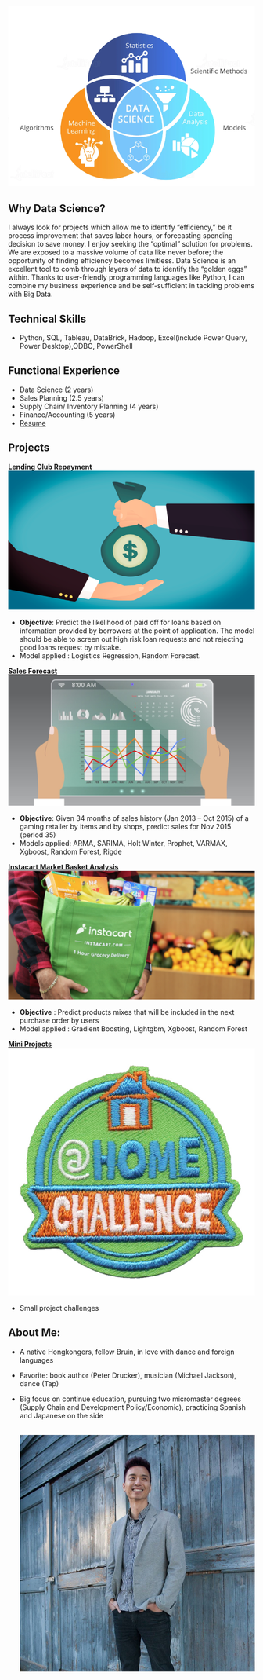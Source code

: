 <img src="./images/data_science.PNG" />
<br>

## Why Data Science?
I always look for projects which allow me to identify “efficiency,” be it process improvement that saves labor hours, or forecasting spending decision to save money. I enjoy seeking the “optimal” solution for problems.
<br>
We are exposed to a massive volume of data like never before; the opportunity of finding efficiency becomes limitless. Data Science is an excellent tool to comb through layers of data to identify the “golden eggs” within. Thanks to user-friendly programming languages like Python, I can combine my business experience and be self-sufficient in tackling problems with Big Data.
    
## Technical Skills
   - Python, SQL, Tableau, DataBrick, Hadoop, Excel(include Power Query, Power Desktop),ODBC, PowerShell

## Functional Experience
   - Data Science (2 years)
   - Sales Planning (2.5 years)
   - Supply Chain/ Inventory Planning (4 years)
   - Finance/Accounting (5 years)
   - [Resume](https://resume.creddle.io/resume/2p53mcka0ik)
   
## Projects
   [**Lending Club Repayment**<br><img src="./images/lending.png" />](https://github.com/sittingman/lending_repayment)
   - **Objective**: Predict the likelihood of paid off for loans based on information provided by borrowers at the point of application. The model should be able to screen out high risk loan requests and not rejecting good loans request by mistake. 
   - Model applied : Logistics Regression, Random Forecast.

   [**Sales Forecast**<br><img src="./images/sls_fcst.jpg" />](https://github.com/sittingman/sales_forecast)
   - **Objective**: Given 34 months of sales history (Jan 2013 – Oct 2015) of a gaming retailer by items and by shops, predict sales for Nov 2015 (period 35)
   - Models applied: ARMA, SARIMA, Holt Winter, Prophet, VARMAX, Xgboost, Random Forest, Rigde
       
   [**Instacart Market Basket Analysis**<br><img src="./images/shop_basket.png" />](https://github.com/sittingman/instacart_product_repurchase)
   - **Objective** : Predict products mixes that will be included in the next purchase order by users
   - Model applied : Gradient Boosting, Lightgbm, Xgboost, Random Forest

   [**Mini Projects**<br><img src="./images/stay_home.jpg" />](https://github.com/sittingman/takehome_proj)
   - Small project challenges

## About Me:
   - A native Hongkongers, fellow Bruin, in love with dance and foreign languages
   - Favorite: book author (Peter Drucker), musician (Michael Jackson), dance (Tap)
   - Big focus on continue education, pursuing two micromaster degrees (Supply Chain and Development Policy/Economic), practicing Spanish and Japanese on the side
    
    
        <br><img src="./images/myself.jpg" />

